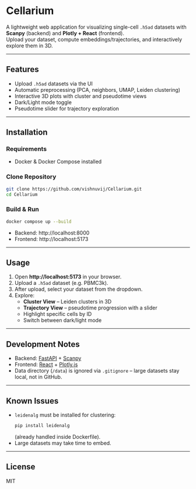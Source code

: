 # Cellarium

A lightweight web application for visualizing single-cell `.h5ad` datasets with **Scanpy** (backend) and **Plotly + React** (frontend).  
Upload your dataset, compute embeddings/trajectories, and interactively explore them in 3D.

---

##  Features
- Upload `.h5ad` datasets via the UI  
- Automatic preprocessing (PCA, neighbors, UMAP, Leiden clustering)  
- Interactive 3D plots with cluster and pseudotime views  
- Dark/Light mode toggle  
- Pseudotime slider for trajectory exploration  

---

##  Installation

### Requirements
- Docker & Docker Compose installed

### Clone Repository
```bash
git clone https://github.com/vishnuvij/Cellarium.git
cd Cellarium
```

### Build & Run
```bash
docker compose up --build
```

- Backend: http://localhost:8000  
- Frontend: http://localhost:5173  

---

##  Usage

1. Open **http://localhost:5173** in your browser.  
2. Upload a `.h5ad` dataset (e.g. PBMC3k).  
3. After upload, select your dataset from the dropdown.  
4. Explore:
   - **Cluster View** – Leiden clusters in 3D  
   - **Trajectory View** – pseudotime progression with a slider  
   - Highlight specific cells by ID  
   - Switch between dark/light mode  

---

##  Development Notes
- Backend: [FastAPI](https://fastapi.tiangolo.com/) + [Scanpy](https://scanpy.readthedocs.io/)  
- Frontend: [React](https://react.dev/) + [Plotly.js](https://plotly.com/javascript/)  
- Data directory (`/data`) is ignored via `.gitignore` – large datasets stay local, not in GitHub.  

---

##  Known Issues
- `leidenalg` must be installed for clustering:
  ```bash
  pip install leidenalg
  ```
  (already handled inside Dockerfile).  
- Large datasets may take time to embed.

---

##  License
MIT
